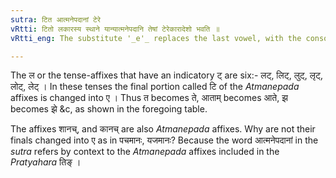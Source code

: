 ```yaml
---
sutra: टित आत्मनेपदानां टेरे
vRtti: टितो लकारस्य स्थाने यान्यात्मनेपदानि तेषां टेरेकारादेशो भवति ॥
vRtti_eng: The substitute '_e'_ replaces the last vowel, with the consonant that follows it, of the '_Atmanepada_' substitutes of that '_la_' which has an indicatory '_t_'.

---
```

The ल or the tense-affixes that have an indicatory ट् are six:- लट्, लिट्, लुट्, लृट्, लोट्, लेट् । In these tenses the final portion called टि of the _Atmanepada_ affixes is changed into ए । Thus त becomes ते, आताम् becomes आते, झ becomes झे &c, as shown in the foregoing table.

The affixes शानच्, and कानच् are also _Atmanepada_ affixes. Why are not their finals changed into ए as in पचमानः, यजमानः? Because the word आत्मनेपदानां in the _sutra_ refers by context to the _Atmanepada_ affixes included in the _Pratyahara_ तिङ् ।